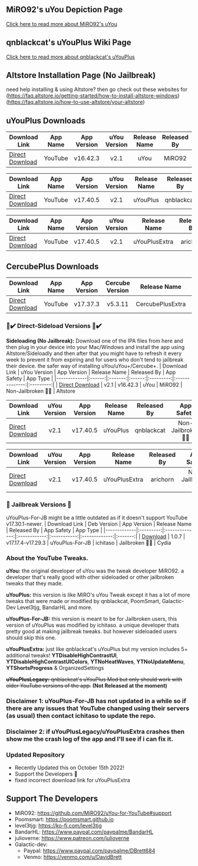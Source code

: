 ## MiRO92's uYou Depiction Page
[Click here to read more about MiRO92's uYou](https://miro92.com/repo/depictions/?p=com.miro.uyou)
## qnblackcat's uYouPlus Wiki Page
[Click here to read more about qnblackcat's uYouPlus](https://github.com/qnblackcat/uYouPlus/wiki)

## Altstore Installation Page (No Jailbreak)
need help installing & using Altstore? then go check out these websites for 
(https://faq.altstore.io/getting-started/how-to-install-altstore-windows)
(https://faq.altstore.io/how-to-use-altstore/your-altstore)

## uYouPlus Downloads
   | Download Link | App Name | App Version | uYou Version | Release Name | Released By | File Type |
   |-------------|:------:|:-------:|:------:|:---------:|:---------:|:---------:|
   | [Direct Download](https://miro92.com/repo/depictions/com.miro.uyou/iPA/YouTube_16.42.3_uYou_2.1.ipa) | YouTube | v16.42.3 | v2.1 | uYou | MiRO92 | IPA |
   
   | Download Link | App Name | App Version | uYou Version | Release Name | Released By | File Type |
   |-------------|:------:|:-------:|:------:|:---------:|:---------:|:---------:|
   | [Direct Download](https://github.com/qnblackcat/uYouPlus/releases/download/v17.40.5-2.1/uYouPlus_17.40.5_2.1.ipa) | YouTube | v17.40.5 | v2.1 | uYouPlus | qnblackcat | IPA |
 
   | Download Link | App Name | App Version | uYou Version | Release Name | Released By | File Type |
   |-------------|:------:|:-------:|:------:|:---------:|:---------:|:---------:|
   | [Direct Download](https://github.com/arichorn/uYouPlusExtra/releases/download/v17.40.5-2.1-(264)/uYouPlusExtra_17.40.5_2.1_F3.ipa) | YouTube | v17.40.5 | v2.1 | uYouPlusExtra | arichorn | IPA |

## CercubePlus Downloads
   | Download Link | App Name | App Version | Cercube Version | Release Name | Released By | File Type |
   |-------------|:------:|:-------:|:------:|:---------:|:---------:|:---------:|
   | [Direct Download](https://github.com/arichorn/CercubePlusExtra/releases/download/v17.37.3-5.3.11-(19)/CercubePlusExtra_17.37.3_5.3.11.ipa) | YouTube | v17.37.3 | v5.3.11 | CercubePlusExtra | arichorn | IPA |

### 📲✔️ Direct-Sideload Versions 📲✔️
**Sideloading (No Jailbreak):** Download one of the IPA files from here and then plug in your device into your Mac/Windows and install the app using Altstore/Sideloadly and then after that you might have to refresh it every week to prevent it from expiring and for users who don't tend to jailbreak their device. the safer way of installing uYou/uYou+/Cercube+.
   | Download Link | uYou Version | App Version | Release Name | Released By | App Safety | App Type |
   |-------------|:------:|:-------:|:------:|:---------:|:--------------:|:---------:|
   | [Direct Download](https://tinyurl.com/2spf7u53) | v2.1 | v16.42.3 | uYou | MiRO92 | Non-Jailbroken 📲✅ | Altstore

   | Download Link | uYou Version | App Version | Release Name | Released By | App Safety | App Type |
   |-------------|:------:|:-------:|:------:|:---------:|:--------------:|:---------:|
   | [Direct Download](https://tinyurl.com/mr6r7z7r) | v2.1 | v17.40.5 | uYouPlus | qnblackcat | Non-Jailbroken 📲✅ | Altstore

   | Download Link | uYou Version | App Version | Release Name | Released By | App Safety | App Type |
   |-------------|:------:|:-------:|:------:|:---------:|:--------------:|:---------:|
   | [Direct Download](https://tinyurl.com/556y5t5z) | v2.1 | v17.40.5 | uYouPlusExtra | arichorn | Non-Jailbroken 📲✅ | Altstore

### 🚫 Jailbreak Versions 🚫
uYouPlus-For-JB might be a little outdated as if it doesn't support YouTube v17.30.1-newer.
   | Download Link | Deb Version | App Version | Release Name | Released By | App Safety | App Type |
   |-------------|:---------:|:--------------:|:------------:|:-----------:|:-------------:|:-------:|
   | [Download](https://www.ios-repo-updates.com/repository/ichitaso-repository/package/com.ichitaso.uyouplus) | 1.0.7 | v17.17.4-v17.29.3 | uYouPlus-For-JB | ichitaso | Jailbroken 📵❎ | Cydia

### About the YouTube Tweaks.
**uYou:** the original developer of uYou was the tweak developer MiRO92. a developer that's really good with other sideloaded or other jailbroken tweaks that they made.

**uYouPlus:** this version is like MiRO's uYou Tweak except it has a lot of more tweaks that were made or modified by qnblackcat, PoomSmart, Galactic-Dev Level3tjg, BandarHL and more.

**uYouPlus-For-JB:** this version is meant to be for Jailbroken users, this version of uYouPlus was modified by ichitaso. a unique developer thats pretty good at making jailbreak tweaks. but however sideloaded users should skip this one.

**uYouPlusExtra:** just like qnblackcat's uYouPlus but my version includes 5+ additional tweaks! **YTDisableHighContrastUI**, **YTDisableHighContrastUIColors**, **YTNoHeatWaves**, **YTNoUpdateMenu**, **YTShortsProgress** & OrganizedSettings

~~**uYouPlusLegacy:** qnblackcat's uYouPlus Mod but only should work with older YouTube versions of the app.~~ **(Not Released at the moment)**

### Disclaimer 1: uYouPlus-For-JB has not updated in a while so if there are any issues that YouTube changed using their servers (as usual) then contact ichitaso to update the repo.

### Disclaimer 2: if uYouPlusLegacy/uYouPlusExtra crashes then show me the crash log of the app and I'll see if i can fix it.

### Updated Repository
- Recently Updated this on October 15th 2022!
- Support the Developers 💖
- fixed incorrect download link for uYouPlusExtra

## Support The Developers
- MiRO92: https://github.com/MiRO92/uYou-for-YouTube#support
- Poomsmart: https://poomsmart.github.io
- level3tjg: https://ko-fi.com/level3tjg
- BandarHL: https://www.paypal.com/paypalme/BandarHL
- julioverne: https://www.patreon.com/julioverne
- Galactic-dev:
  - Paypal: https://www.paypal.com/paypalme/DBrett684
  - Venmo: https://venmo.com/u/DavidBrett

